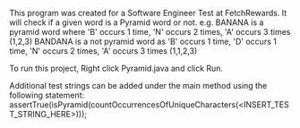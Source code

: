 This program was created for a Software Engineer Test at FetchRewards. It will check if a given word is a Pyramid word 
or not. e.g.
    BANANA is a pyramid word where 'B' occurs 1 time, 'N' occurs 2 times, 'A' occurs 3 times (1,2,3)
    BANDANA is a not pyramid word as 'B' occurs 1 time, 'D' occurs 1 time, 'N' occurs 2 times, 
    'A' occurs 3 times (1,1,2,3)

To run this project, Right click Pyramid.java and click Run.

Additional test strings can be added under the main method using the following statement:
    assertTrue(isPyramid(countOccurrencesOfUniqueCharacters(<INSERT_TEST_STRING_HERE>))); 
